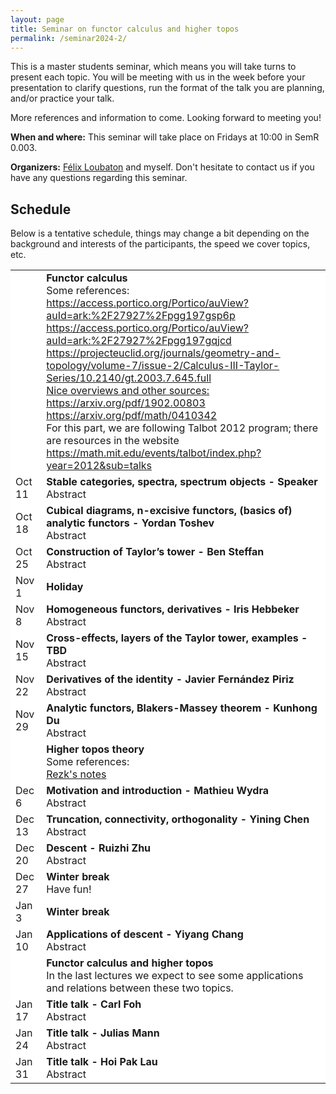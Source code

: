 ```yaml
---
layout: page
title: Seminar on functor calculus and higher topos
permalink: /seminar2024-2/
---
```


This is a master students seminar, which means you will take turns to present each topic. You will be meeting with us in the week before your presentation to clarify questions, run the format of the talk you are planning, and/or practice your talk.

More references and information to come. Looking forward to meeting you!

<b>When and where:</b> This seminar will take place on Fridays at 10:00 in SemR 0.003.

<b>Organizers:</b> <a href="https://felixloubaton.github.io/">Félix Loubaton</a> and myself. Don't hesitate to contact us if you have any questions regarding this seminar.



## Schedule 

Below is a tentative schedule, things may change a bit depending on the background and interests of the participants, the speed we cover topics, etc.
<style>
  .no-border, .no-border td, .no-border th {
    border: none;
      background-color: white;
  }
  
  table {
   border-collapse: collapse;
}

table tr, table td, table th {
   border: none;
}
</style>
<style>
.right-justify {
  text-align: right;
}
</style>

<table class="no-border">
    <tr>
    <td></td>
    <td><b>Functor calculus</b><br>
    Some references:<br>
      <a href="https://access.portico.org/Portico/auView?auId=ark:%2F27927%2Fpgg197gsp6p"> https://access.portico.org/Portico/auView?auId=ark:%2F27927%2Fpgg197gsp6p<br>
      <a href="https://access.portico.org/Portico/auView?auId=ark:%2F27927%2Fpgg197gqjcd"> https://access.portico.org/Portico/auView?auId=ark:%2F27927%2Fpgg197gqjcd<br>
      <a href="https://projecteuclid.org/journals/geometry-and-topology/volume-7/issue-2/Calculus-III-Taylor-Series/10.2140/gt.2003.7.645.full"> https://projecteuclid.org/journals/geometry-and-topology/volume-7/issue-2/Calculus-III-Taylor-Series/10.2140/gt.2003.7.645.full<br>
     Nice overviews and other sources:<br>
      <a href="https://arxiv.org/pdf/1902.00803"> https://arxiv.org/pdf/1902.00803</a><br> 
      <a href="https://arxiv.org/pdf/math/0410342"> https://arxiv.org/pdf/math/0410342</a><br>
      For this part, we are following Talbot 2012 program; there are resources in the website <a href="https://math.mit.edu/events/talbot/index.php?year=2012&sub=talks"> https://math.mit.edu/events/talbot/index.php?year=2012&sub=talks
    </td>
  </tr>

  <tr>
    <td>Oct 11</td>
    <td><b> Stable categories, spectra, spectrum objects - Speaker</b><br>
      Abstract
    </td>
  </tr>
   <tr>
    <td>Oct 18</td>
    <td><b>Cubical diagrams, n-excisive functors, (basics of) analytic functors - Yordan Toshev</b><br>
      Abstract
    </td>
  </tr>
   <tr>
    <td>Oct 25</td>
    <td><b>Construction of Taylor’s tower - Ben Steffan</b><br>
      Abstract
    </td>
  </tr>
   <tr>
    <td>Nov 1</td>
    <td><b>Holiday</b><br>
    </td>
  </tr>
   <tr>
    <td>Nov 8</td>
    <td><b>Homogeneous functors, derivatives - Iris Hebbeker</b><br>
      Abstract
    </td>
  </tr>
   <tr>
    <td>Nov 15</td>
    <td><b>Cross-effects, layers of the Taylor tower, examples - TBD</b><br>
      Abstract
    </td>
  </tr>
   <tr>
    <td>Nov 22</td>
    <td><b>Derivatives of the identity - Javier Fernández Piriz</b><br>
      Abstract
    </td>
  </tr>

   <tr>
    <td>Nov 29</td>
    <td><b>Analytic functors, Blakers-Massey theorem - Kunhong Du</b><br>
      Abstract
    </td>
  </tr>

   <tr>
    <td></td>
    <td><b>Higher topos theory</b><br>
      Some references:<br>
      <a href="https://rezk.web.illinois.edu/leeds-lectures-2019.pdf">Rezk's notes</a><br> 
    </td>
  </tr>

   <tr>
    <td>Dec 6</td>
    <td><b>Motivation and introduction - Mathieu Wydra</b><br>
      Abstract
    </td>
  </tr>  

   <tr>
    <td>Dec 13</td>
    <td><b>Truncation, connectivity, orthogonality - Yining Chen</b><br>
      Abstract
    </td>
  </tr>  

  <tr>
    <td>Dec 20</td>
    <td><b>Descent - Ruizhi Zhu </b><br>
      Abstract
    </td>
  </tr> 
  

   <tr>
    <td>Dec 27</td>
    <td><b>Winter break</b><br>
      Have fun!
    </td>
  </tr>  

   <tr>
    <td>Jan 3</td>
    <td><b>Winter break</b><br>
    </td>
  </tr> 

   <tr>
    <td>Jan 10</td>
    <td><b>Applications of descent - Yiyang Chang</b><br>
      Abstract
    </td>
  </tr> 

  <tr>
    <td></td>
    <td><b>Functor calculus and higher topos</b><br>
      In the last lectures we expect to see some applications and relations between these two topics.
    </td>
  </tr>
   <tr>
    <td>Jan 17</td>
    <td><b>Title talk - Carl Foh </b><br>
      Abstract
    </td>
  </tr> 

   <tr>
    <td>Jan 24</td>
    <td><b>Title talk - Julias Mann</b><br>
      Abstract
    </td>
  </tr> 

  <tr>
    <td>Jan 31</td>
    <td><b>Title talk - Hoi Pak Lau</b><br>
      Abstract
    </td>
  </tr> 
</table>










<!--
### Step 1) Fork Reverie to your User Repository

Fork [this repository](https://github.com/amitmerchant1990/reverie), then rename the repository to `yourgithubusername.github.io`.

Alternatively, you can use [Use this template](https://github.com/amitmerchant1990/reverie/generate) button if you want to create a repository with a clean commit history which will use Reverie as a template.

Your Jekyll blog will often be viewable immediately at <https://yourgithubusername.github.io> (if it's not, you can often force it to build by completing step 2)

### Step 2) Customize and view your site

Enter your site name, description, avatar and many other options by editing the `_config.yml` file. You can easily turn on Google Analytics tracking, Disqus commenting and social icons here.

Making a change to `_config.yml` (or any file in your repository) will force GitHub Pages to rebuild your site with jekyll. Your rebuilt site will be viewable a few seconds later at <https://yourgithubusername.github.io> - if not, give it ten minutes as GitHub suggests and it'll appear soon.

### Step 3) Publish your first blog post

Create a new file called `/_posts/2019-2-13-Hello-World.md` to publish your first blog post. That's all you need to do to publish your first blog post! This [Markdown Cheatsheet](https://github.com/adam-p/markdown-here/wiki/Markdown-Cheatsheet) might come in handy while writing the posts.

> You can add additional posts in the browser on GitHub.com too! Just hit the <kbd>Create new file</kbd> button in `/_posts/` to create new content. Just make sure to include the [front-matter](http://jekyllrb.com/docs/frontmatter/) block at the top of each new blog post and make sure the post's filename is in this format: year-month-day-title.md

## Using Categories in Reverie

You can categorize your content based on `categories` in Reverie. For this, you just need to add `categories` in front matter like below:

For adding single category:

```md
categories: JavaScript
```

For adding multiple categories:

```md
categories: [PHP, Laravel]
```

The contegorized content can be shown over this URL: <https://yourgithubusername.github.io/categories/>

## RSS

The generated [RSS feed](https://en.wikipedia.org/wiki/RSS) of your blog can be found at <https://yourgithubusername.github.io/feed>. You can see the example RSS feed over [here](https://www.amitmerchant.com/reverie/feed).

## Sitemap

The generated sitemap of your blog can be found at <https://yourgithubusername.github.io/sitemap>. You can see the example sitemap feed over [here](https://www.amitmerchant.com/reverie/sitemap).

-->
